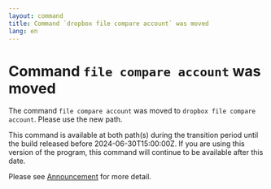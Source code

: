 ```yaml
---
layout: command
title: Command `dropbox file compare account` was moved
lang: en
---
```


# Command `file compare account` was moved

The command `file compare account` was moved to `dropbox file compare account`. Please use the new path.

This command is available at both path(s) during the transition period until the build released before 2024-06-30T15:00:00Z. If you are using this version of the program, this command will continue to be available after this date.

Please see [Announcement](https://github.com/watermint/toolbox/discussions/799) for more detail.


